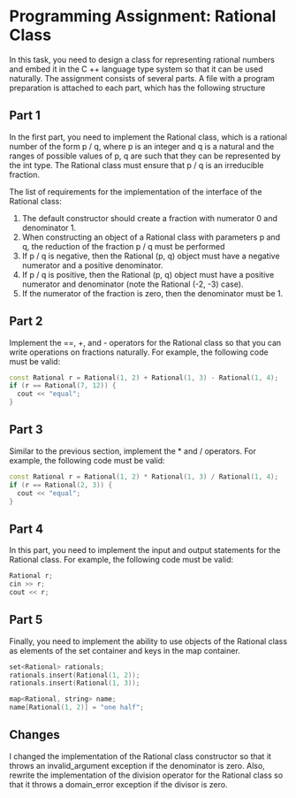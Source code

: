 # Programming Assignment: Rational Class
In this task, you need to design a class for representing rational numbers and embed it in the C ++ language type system so that it can be used naturally. The assignment consists of several parts. A file with a program preparation is attached to each part, which has the following structure

 ## Part 1
In the first part, you need to implement the Rational class, which is a rational number of the form p / q, where p is an integer and q is a natural and the ranges of possible values of p, q are such that they can be represented by the int type.
The Rational class must ensure that p / q is an irreducible fraction.

The list of requirements for the implementation of the interface of the Rational class:
1. The default constructor should create a fraction with numerator 0 and denominator 1.
2. When constructing an object of a Rational class with parameters p and q, the reduction of the fraction p / q must be performed
3. If p / q is negative, then the Rational (p, q) object must have a negative numerator and a positive denominator.
4. If p / q is positive, then the Rational (p, q) object must have a positive numerator and denominator (note the Rational (-2, -3) case).
5. If the numerator of the fraction is zero, then the denominator must be 1.
   
## Part 2
Implement the ==, +, and - operators for the Rational class so that you can write operations on fractions naturally. For example, the following code must be valid:
```cpp
const Rational r = Rational(1, 2) + Rational(1, 3) - Rational(1, 4);
if (r == Rational(7, 12)) {
  cout << "equal";
}
```

 ## Part 3
 Similar to the previous section, implement the * and / operators. For example, the following code must be valid:
```cpp
const Rational r = Rational(1, 2) * Rational(1, 3) / Rational(1, 4);
if (r == Rational(2, 3)) {
  cout << "equal";
}
```

## Part 4
In this part, you need to implement the input and output statements for the Rational class. For example, the following code must be valid:

```cpp
Rational r;
cin >> r;
cout << r;
```

 ## Part 5
 Finally, you need to implement the ability to use objects of the Rational class as elements of the set container and keys in the map container.

```cpp
set<Rational> rationals;
rationals.insert(Rational(1, 2));
rationals.insert(Rational(1, 3));

map<Rational, string> name;
name[Rational(1, 2)] = "one half";
```

 ## Changes
 I changed the implementation of the Rational class constructor so that it throws an invalid_argument exception if the denominator is zero. Also, rewrite the implementation of the division operator for the Rational class so that it throws a domain_error exception if the divisor is zero.
